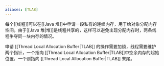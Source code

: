 ```yaml
---
aliases: [TLAB]
---
```


每个[[线程]]可以在[[Java 堆]]中申请一段私有的连续内存，用于给对象分配内存空间。由于[[Java 堆|堆]]是线程共享的，这样可以避免出现分配内存时，两条线程争夺同一块内存的情况。

申请 [[Thread Local Allocation Buffer|TLAB]] 的操作需要加锁，线程需要维护两个指针，一个指向 [[Thread Local Allocation Buffer|TLAB]]中空余内存的起始位置，一个则指向 [[Thread Local Allocation Buffer|TLAB]] 末尾。